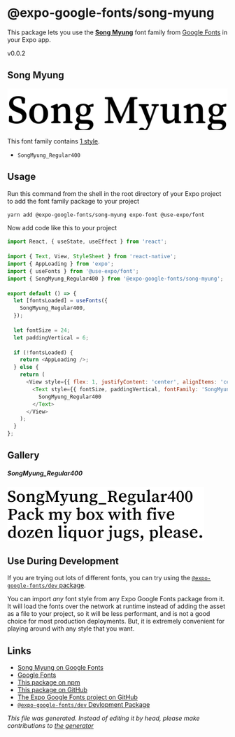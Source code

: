 # @expo-google-fonts/song-myung

This package lets you use the [**Song Myung**](https://fonts.google.com/specimen/Song+Myung) font family from [Google Fonts](https://fonts.google.com/) in your Expo app.

v0.0.2

## Song Myung

![Song Myung](./font-family.png)

This font family contains [1 style](#gallery).

- `SongMyung_Regular400`

## Usage

Run this command from the shell in the root directory of your Expo project to add the font family package to your project
```sh
yarn add @expo-google-fonts/song-myung expo-font @use-expo/font
```

Now add code like this to your project
```js
import React, { useState, useEffect } from 'react';

import { Text, View, StyleSheet } from 'react-native';
import { AppLoading } from 'expo';
import { useFonts } from '@use-expo/font';
import { SongMyung_Regular400 } from '@expo-google-fonts/song-myung';

export default () => {
  let [fontsLoaded] = useFonts({
    SongMyung_Regular400,
  });

  let fontSize = 24;
  let paddingVertical = 6;

  if (!fontsLoaded) {
    return <AppLoading />;
  } else {
    return (
      <View style={{ flex: 1, justifyContent: 'center', alignItems: 'center' }}>
        <Text style={{ fontSize, paddingVertical, fontFamily: 'SongMyung_Regular400' }}>
          SongMyung_Regular400
        </Text>
      </View>
    );
  }
};

```

## Gallery

##### SongMyung_Regular400
![SongMyung_Regular400](./45407348eb54e83212eddfa7ad22cd18d0f75783316406f08beb532a835bc3f4.ttf.png)


## Use During Development

If you are trying out lots of different fonts, you can try using the [`@expo-google-fonts/dev` package](https://www.npmjs.com/package/@expo-google-fonts/dev).

You can import *any* font style from any Expo Google Fonts package from it. It will load the fonts
over the network at runtime instead of adding the asset as a file to your project, so it will be 
less performant, and is not a good choice for most production deployments. But, it is extremely convenient
for playing around with any style that you want.

## Links

- [Song Myung on Google Fonts](https://fonts.google.com/specimen/Song+Myung)
- [Google Fonts](https://fonts.google.com/)
- [This package on npm](https://www.npmjs.com/package/@expo-google-fonts/song-myung)
- [This package on GitHub](https://github.com/expo/google-fonts/tree/master/font-packages/song-myung)
- [The Expo Google Fonts project on GitHub](https://github.com/expo/google-fonts)
- [`@expo-google-fonts/dev` Devlopment Package](https://github.com/expo/google-fonts/tree/master/font-packages/dev)


*This file was generated. Instead of editing it by head, please make contributions to [the generator](https://github.com/expo/google-fonts/tree/master/packages/generator)*
